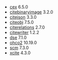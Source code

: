 

  - [cex](cex/api/edu/holycross/shot/cex/index.html) 6.5.0
  - [citebinaryimage](citebinaryimage/api/edu/holycross/shot/citebinaryimage/index.html) 3.2.0
  - [citejson](CITE-JSON/api/edu/holycross/shot/citejson/index.html) 3.3.0
  - [citeobj](citeobj/api/edu/holycross/shot/citeobj/index.html) 7.5.0
  - [citerelations](citerelations/api/edu/holycross/shot/citerelation/index.html) 2.7.0
  - [citewriter](citewriter/api/edu/furman/classics/citewriter/index.html) 1.2.2
  - [dse](dse/api/edu/holycross/shot/dse/index.html) 7.1.0
  - [ohco2](ohco2/api/edu/holycross/shot/ohco2/index.html) 10.19.0
  - [scm](scm/api/edu/holycross/shot/scm/index.html) 7.3.0
  - [xcite](xcite/api/edu/holycross/shot/cite/index.html) 4.3.0
